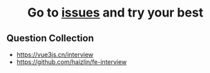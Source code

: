 <h1 align=center>Go to <a href=https://github.com/lvjiaxuan/interview/issues>issues</a> and try your best</h1>

## Question Collection
- https://vue3js.cn/interview
- https://github.com/haizlin/fe-interview
